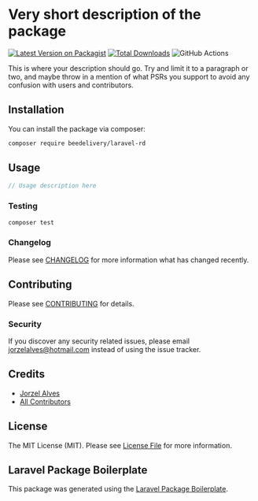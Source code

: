 # Very short description of the package

[![Latest Version on Packagist](https://img.shields.io/packagist/v/beedelivery/laravel-rd.svg?style=flat-square)](https://packagist.org/packages/beedelivery/laravel-rd)
[![Total Downloads](https://img.shields.io/packagist/dt/beedelivery/laravel-rd.svg?style=flat-square)](https://packagist.org/packages/beedelivery/laravel-rd)
![GitHub Actions](https://github.com/beedelivery/laravel-rd/actions/workflows/main.yml/badge.svg)

This is where your description should go. Try and limit it to a paragraph or two, and maybe throw in a mention of what PSRs you support to avoid any confusion with users and contributors.

## Installation

You can install the package via composer:

```bash
composer require beedelivery/laravel-rd
```

## Usage

```php
// Usage description here
```

### Testing

```bash
composer test
```

### Changelog

Please see [CHANGELOG](CHANGELOG.md) for more information what has changed recently.

## Contributing

Please see [CONTRIBUTING](CONTRIBUTING.md) for details.

### Security

If you discover any security related issues, please email jorzelalves@hotmail.com instead of using the issue tracker.

## Credits

-   [Jorzel Alves](https://github.com/beedelivery)
-   [All Contributors](../../contributors)

## License

The MIT License (MIT). Please see [License File](LICENSE.md) for more information.

## Laravel Package Boilerplate

This package was generated using the [Laravel Package Boilerplate](https://laravelpackageboilerplate.com).
